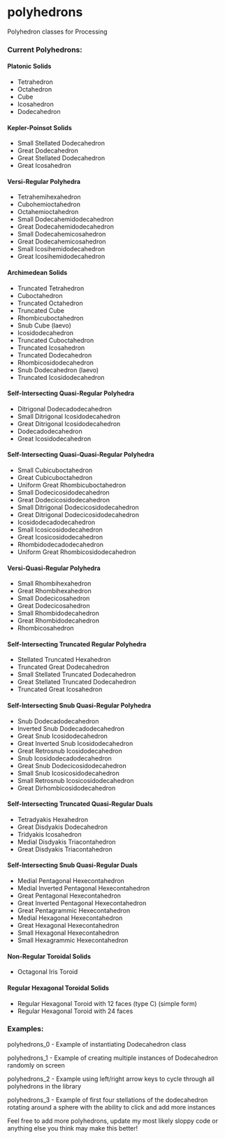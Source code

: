 # polyhedrons
Polyhedron classes for Processing

### Current Polyhedrons:

#### Platonic Solids
- Tetrahedron
- Octahedron
- Cube
- Icosahedron
- Dodecahedron

#### Kepler-Poinsot Solids
- Small Stellated Dodecahedron
- Great Dodecahedron
- Great Stellated Dodecahedron
- Great Icosahedron

#### Versi-Regular Polyhedra
- Tetrahemihexahedron
- Cubohemioctahedron
- Octahemioctahedron
- Small Dodecahemidodecahedron
- Great Dodecahemidodecahedron
- Small Dodecahemicosahedron
- Great Dodecahemicosahedron
- Small Icosihemidodecahedron
- Great Icosihemidodecahedron

#### Archimedean Solids
- Truncated Tetrahedron
- Cuboctahedron
- Truncated Octahedron
- Truncated Cube
- Rhombicuboctahedron
- Snub Cube (laevo)
- Icosidodecahedron
- Truncated Cuboctahedron
- Truncated Icosahedron
- Truncated Dodecahedron
- Rhombicosidodecahedron
- Snub Dodecahedron (laevo)
- Truncated Icosidodecahedron

#### Self-Intersecting Quasi-Regular Polyhedra
- Ditrigonal Dodecadodecahedron
- Small Ditrigonal Icosidodecahedron
- Great Ditrigonal Icosidodecahedron
- Dodecadodecahedron
- Great Icosidodecahedron

#### Self-Intersecting Quasi-Quasi-Regular Polyhedra
- Small Cubicuboctahedron
- Great Cubicuboctahedron
- Uniform Great Rhombicuboctahedron
- Small Dodecicosidodecahedron
- Great Dodecicosidodecahedron
- Small Ditrigonal Dodecicosidodecahedron
- Great Ditrigonal Dodecicosidodecahedron
- Icosidodecadodecahedron
- Small Icosicosidodecahedron
- Great Icosicosidodecahedron
- Rhombidodecadodecahedron
- Uniform Great Rhombicosidodecahedron

#### Versi-Quasi-Regular Polyhedra
- Small Rhombihexahedron
- Great Rhombihexahedron
- Small Dodecicosahedron
- Great Dodecicosahedron
- Small Rhombidodecahedron
- Great Rhombidodecahedron
- Rhombicosahedron

#### Self-Intersecting Truncated Regular Polyhedra
- Stellated Truncated Hexahedron
- Truncated Great Dodecahedron
- Small Stellated Truncated Dodecahedron
- Great Stellated Truncated Dodecahedron
- Truncated Great Icosahedron

#### Self-Intersecting Snub Quasi-Regular Polyhedra
- Snub Dodecadodecahedron
- Inverted Snub Dodecadodecahedron
- Great Snub Icosidodecahedron
- Great Inverted Snub Icosidodecahedron
- Great Retrosnub Icosidodecahedron
- Snub Icosidodecadodecahedron
- Great Snub Dodecicosidodecahedron
- Small Snub Icosicosidodecahedron
- Small Retrosnub Icosicosidodecahedron
- Great Dirhombicosidodecahedron

#### Self-Intersecting Truncated Quasi-Regular Duals
- Tetradyakis Hexahedron
- Great Disdyakis Dodecahedron
- Tridyakis Icosahedron
- Medial Disdyakis Triacontahedron
- Great Disdyakis Triacontahedron

#### Self-Intersecting Snub Quasi-Regular Duals
- Medial Pentagonal Hexecontahedron
- Medial Inverted Pentagonal Hexecontahedron
- Great Pentagonal Hexecontahedron
- Great Inverted Pentagonal Hexecontahedron
- Great Pentagrammic Hexecontahedron
- Medial Hexagonal Hexecontahedron
- Great Hexagonal Hexecontahedron
- Small Hexagonal Hexecontahedron
- Small Hexagrammic Hexecontahedron

#### Non-Regular Toroidal Solids
- Octagonal Iris Toroid

#### Regular Hexagonal Toroidal Solids
- Regular Hexagonal Toroid with 12 faces (type C) (simple form)
- Regular Hexagonal Toroid with 24 faces

### Examples:
polyhedrons_0 - Example of instantiating Dodecahedron class

polyhedrons_1 - Example of creating multiple instances of Dodecahedron randomly on screen

polyhedrons_2 - Example using left/right arrow keys to cycle through all polyhedrons in the library

polyhedrons_3 - Example of first four stellations of the dodecahedron rotating around a sphere with the ability to click and add more instances

Feel free to add more polyhedrons, update my most likely sloppy code or anything else you think may make this better!
